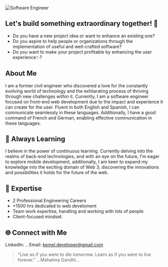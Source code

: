 ![Software Engineer](https://www.canva.com/design/DAF7MmVep0A/wLiiDf0n8rT2GScWrhCWww/view?utm_content=DAF7MmVep0A&utm_campaign=designshare&utm_medium=link&utm_source=publishsharelink&mode=preview)

## Let's build something extraordinary together! 🚀
- Do you have a new project idea or want to enhance an existing one?
- Do you aspire to help people or organizations through the implementation of useful and well-crafted software?
- Do you want to make your project profitable by enhancing the user experience✨?

## About Me

I am a former civil engineer who discovered a love for the constantly evolving world of technology and the exhilarating process of thriving through new challenges within it.
Currently, I am a software engineer focused on front-end web development due to the impact and experience it can create for the user.
Fluent in both English and Spanish, I can communicate seamlessly in these languages. Additionally, I have a good command of French and German, enabling effective communication in these languages.

## 🌱 Always Learning

I believe in the power of continuous learning. Currently delving into the realms of back-end technologies, and with an eye on the future, I'm eager to explore mobile development, additionally, I am keen to expand my knowledge into the exciting domain of Web 3, discovering the innovations and possibilities it holds for the future of the web.

## 🚀 Expertise 

- 2 Professional Engineering Careers
- +1500 hrs dedicated to web develoment
- Team work expertise, handling and working with lots of people
- Client-focused mindset.

## 🌐 Connect with Me
LinkedIn: ..
Email: kemel.developer@gmail.com

> “Live as if you were to die tomorrow.
> Learn as if you were to live forever.”
> ...Mahatma Gandhi...
